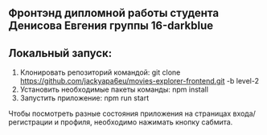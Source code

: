 ## Фронтэнд дипломной работы студента Денисова Евгения группы 16-darkblue  
  
## Локальный запуск:  
1. Клонировать репозиторий командой: git clone https://github.com/jackyapa6eu/movies-explorer-frontend.git -b level-2  
2. Установить необходимые пакеты команды: npm install  
3. Запустить приложение: npm run start

Чтобы посмотреть разные состояния приложения на страницах входа/регистрации и профиля, необходимо нажимать кнопку сабмита.
  

